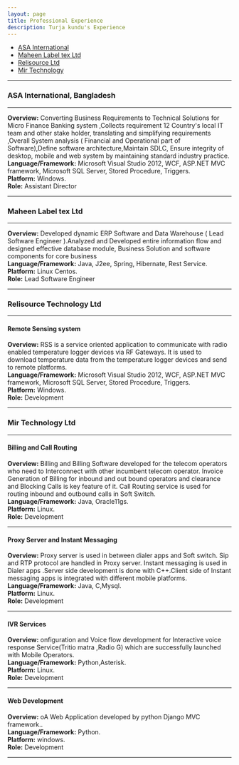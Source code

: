 ```yaml
---
layout: page
title: Professional Experience
description: Turja kundu's Experience
---
```


<div class="navbar">
<div class="navbar-inner">
<ul class="nav">
<li><a href="#ASAI">ASA International</a></li>
<li><a href="#spark">Maheen Label tex Ltd</a></li>
<li><a href="#reli">Relisource Ltd</a></li>
<li><a href="#mir"> Mir Technology </a></li>
</ul>
</div>
</div>

---

### <a name="ASAI"></a>ASA International, Bangladesh

---

<b>Overview:</b> Converting Business Requirements to Technical Solutions for  Micro Finance Banking system ,Collects requirement 12 Country's local IT team and other stake holder, translating and simplifying requirements ,Overall System analysis ( Financial and Operational part of Software),Define software architecture,Maintain SDLC, Ensure integrity of desktop, mobile and web system by maintaining standard industry practice. <br/>
<b>Language/Framework:</b> Microsoft Visual Studio 2012, WCF, ASP.NET MVC framework, Microsoft SQL Server, Stored Procedure, Triggers.<br/>
<b>Platform:</b> Windows.<br/>
<b>Role:</b> Assistant Director<br/>

---

### <a name="spark"></a>Maheen Label tex Ltd

---

<b>Overview:</b> Developed dynamic ERP Software and Data Warehouse  ( Lead Software Engineer ).Analyzed and Developed entire information flow and designed effective database module, Business Solution and software components for core business <br/>
<b>Language/Framework:</b> Java, J2ee, Spring, Hibernate, Rest Service.<br/>
<b>Platform:</b> Linux Centos.<br/>
<b>Role:</b> Lead Software Engineer<br/>

---




### <a name="reli"></a>Relisource Technology Ltd


---

#### Remote Sensing system
<b>Overview:</b> RSS is a service oriented application to communicate with radio enabled temperature logger devices via RF Gateways. It is used to download temperature data from the temperature logger devices and send to remote platforms. <br/>
<b>Language/Framework:</b> Microsoft Visual Studio 2012, WCF, ASP.NET MVC framework, Microsoft SQL Server, Stored Procedure, Triggers.<br/>
<b>Platform:</b> Windows.<br/>
<b>Role:</b> Development<br/>

---


### <a name="mir"></a> Mir Technology Ltd

---

#### Billing and Call Routing

<b>Overview:</b> Billing and Billing Software developed for the telecom operators who need to Interconnect with other incumbent telecom operator. Invoice Generation of Billing for inbound and out bound operators and clearance and Blocking Calls is key feature of it. Call Routing service is used for routing inbound and outbound calls in Soft Switch. <br/>
<b>Language/Framework:</b> Java, Oracle11gs.<br/>
<b>Platform:</b> Linux.<br/>
<b>Role:</b> Development<br/>

---

#### Proxy Server and Instant Messaging

<b>Overview:</b> Proxy server is used in between dialer apps and Soft switch. Sip and RTP  protocol are handled in Proxy server. Instant messaging is used in Dialer apps .Server side development is done with C++.Client side of  Instant messaging apps is integrated with different mobile platforms. <br/>
<b>Language/Framework:</b> Java, C,Mysql.<br/>
<b>Platform:</b> Linux.<br/>
<b>Role:</b> Development<br/>

---

#### IVR Services 

<b>Overview:</b> onfiguration and Voice flow development for Interactive voice response Service(Tritio matra ,Radio G) which are successfully launched with Mobile Operators. <br/>
<b>Language/Framework:</b> Python,Asterisk.<br/>
<b>Platform:</b> Linux.<br/>
<b>Role:</b> Development<br/>

---

#### Web Development

<b>Overview:</b> oA Web Application developed by python Django  MVC framework.. <br/>
<b>Language/Framework:</b> Python.<br/>
<b>Platform:</b> windows.<br/>
<b>Role:</b> Development<br/>

---



